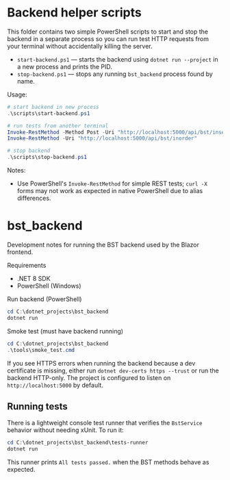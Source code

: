# Backend helper scripts

This folder contains two simple PowerShell scripts to start and stop the backend in a separate process so you can run test HTTP requests from your terminal without accidentally killing the server.

- `start-backend.ps1` — starts the backend using `dotnet run --project` in a new process and prints the PID.
- `stop-backend.ps1` — stops any running `bst_backend` process found by name.

Usage:

```powershell
# start backend in new process
.\scripts\start-backend.ps1

# run tests from another terminal
Invoke-RestMethod -Method Post -Uri "http://localhost:5000/api/bst/insert?value=5"
Invoke-RestMethod -Uri "http://localhost:5000/api/bst/inorder"

# stop backend
.\scripts\stop-backend.ps1
```

Notes:
- Use PowerShell's `Invoke-RestMethod` for simple REST tests; `curl -X` forms may not work as expected in native PowerShell due to alias differences.
# bst_backend

Development notes for running the BST backend used by the Blazor frontend.

Requirements
- .NET 8 SDK
- PowerShell (Windows)

Run backend (PowerShell)
```powershell
cd C:\dotnet_projects\bst_backend
dotnet run
```

Smoke test (must have backend running)
```powershell
cd C:\dotnet_projects\bst_backend
.\tools\smoke_test.cmd
```

If you see HTTPS errors when running the backend because a dev certificate is missing, either run `dotnet dev-certs https --trust` or run the backend HTTP-only. The project is configured to listen on `http://localhost:5000` by default.

Running tests
---------------
There is a lightweight console test runner that verifies the `BstService` behavior without needing xUnit. To run it:

```powershell
cd C:\dotnet_projects\bst_backend\tests-runner
dotnet run
```

This runner prints `All tests passed.` when the BST methods behave as expected.
